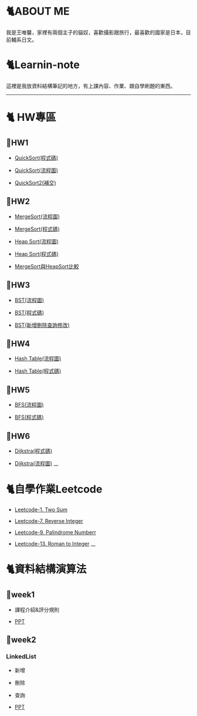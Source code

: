 # 🐈ABOUT ME
我是王唯馨，家裡有兩個主子的貓奴，喜歡攝影跟旅行，最喜歡的國家是日本，目前輔系日文。

# 🐈Learnin-note
這裡是我放資料結構筆記的地方，有上課內容、作業、跟自學刷題的東西。
___
# 🐈 HW專區
## 🌟HW1
- [QuickSort(程式碼)](https://github.com/wangweihsin/learning-note/blob/master/HW1/QuickSort.py)

- [QuickSort(流程圖)](https://github.com/wangweihsin/learning-note/blob/master/HW1/%E4%BD%9C%E6%A5%ADQuickSort.ipynb)

- [QuickSort2(補交)](https://github.com/wangweihsin/learning-note/blob/master/HW1/quicksort2.ipynb)

## 🌟HW2

- [MergeSort(流程圖)](https://github.com/wangweihsin/learning-note/blob/master/HW2/merge%20sort%E7%AD%86%E8%A8%98.ipynb)

- [MergeSort(程式碼)](https://github.com/wangweihsin/learning-note/blob/master/HW2/merge_sort_06170115.py)

- [Heap Sort(流程圖)](https://github.com/wangweihsin/learning-note/blob/master/HW2/HeapSort%20%E7%AD%86%E8%A8%98.ipynb)

- [Heap Sort(程式碼)](https://github.com/wangweihsin/learning-note/blob/master/HW2/heap_sort_06170115.py)

- [MergeSort與HeapSort比較](https://github.com/wangweihsin/learning-note/blob/master/HW2/merge%20sort%E8%88%87heap%20sort%E6%AF%94%E8%BC%83.ipynb)

## 🌟HW3

- [BST(流程圖)](https://github.com/wangweihsin/learning-note/blob/master/HW3/binary%20search%20tree%E7%AD%86%E8%A8%98.ipynb)

- [BST(程式碼)](https://github.com/wangweihsin/learning-note/blob/master/HW3/binary_search_tree_06170115.py)

- [BST(新增刪除查詢修改)](https://github.com/wangweihsin/learning-note/blob/master/HW3/binary%20search%20tree%E6%96%B0%E5%A2%9E%E5%88%AA%E9%99%A4%E6%90%9C%E5%B0%8B%E4%BF%AE%E6%94%B9%E8%AA%AA%E6%98%8E.ipynb)

## 🌟HW4

- [Hash Table(流程圖)](https://github.com/wangweihsin/learning-note/blob/master/HW4/Hash%20Table%E7%AD%86%E8%A8%98.ipynb)

- [Hash Table(程式碼)](https://github.com/wangweihsin/learning-note/blob/master/HW4/hash_table_06170115.py)

## 🌟HW5

- [BFS(流程圖)](https://github.com/wangweihsin/learning-note/blob/master/HW5/Breadth-First%20Search%E7%AD%86%E8%A8%98.ipynb)

- [BFS(程式碼)](https://github.com/wangweihsin/learning-note/blob/master/HW5/BFS_06170115.py)

## 🌟HW6

- [Dijkstra(程式碼)](https://github.com/wangweihsin/learning-note/blob/master/HW6/Dijkstra_06170115.py)

- [Dijkstra(流程圖)](https://github.com/wangweihsin/learning-note/blob/master/HW6/Dijkstra%26Kruskal%E7%AD%86%E8%A8%98.ipynb)
__
# 🐈自學作業Leetcode

- [Leetcode-1. Two Sum](https://github.com/wangweihsin/learning-note/blob/master/%E8%87%AA%E5%AD%B8%E4%BD%9C%E6%A5%AD:leetcode/%201.Two%20Sum.ipynb)

- [Leetcode-7. Reverse Integer](https://github.com/wangweihsin/learning-note/blob/master/%E8%87%AA%E5%AD%B8%E4%BD%9C%E6%A5%AD:leetcode/7.%20Reverse%20Integer.ipynb)

- [Leetcode-9. Palindrome Numberr](https://github.com/wangweihsin/learning-note/blob/master/%E8%87%AA%E5%AD%B8%E4%BD%9C%E6%A5%AD:leetcode/9.%20Palindrome%20Number.ipynb)

- [Leetcode-13. Roman to Integer](https://github.com/wangweihsin/learning-note/blob/master/%E8%87%AA%E5%AD%B8%E4%BD%9C%E6%A5%AD:leetcode/13.%20Roman%20to%20Integer.ipynb)
__
# 🐈資料結構演算法

## 👻week1

- 課程介紹&評分規則

- [PPT](https://docs.google.com/presentation/d/e/2PACX-1vQyAFfgCNbBPBDWV_Xbahc2CtMBr_v-jfffAhaOWw2SntBRd2kJtLZZgdYoRfEZD7flCo4ilfO_msKX/pub?start=false&loop=false&delayms=3000&slide=id.p)

## 👻week2
### LinkedList
  - 新增
  - 刪除
  - 查詢
  
  
- [PPT](https://docs.google.com/presentation/d/e/2PACX-1vTB218-EdUZ5jpNz6Uv4TOZQc37Y281v128_aRcWC6EhkTQs5bS8fh7yysmcuzb9R2QPN6_PDshFWL_/pub?start=false&loop=false&delayms=3000&slide=id.p)
